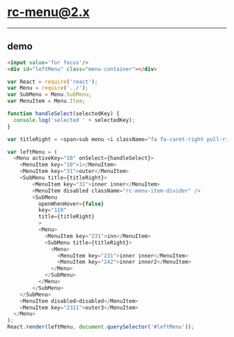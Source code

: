 # rc-menu@2.x
---

## demo

<link href="../assets/index.css" rel="stylesheet" />
<link href="./index.css" rel="stylesheet" />

<style>
.menu-container{
  margin: 20px 40px;
  width: 170px;
}
</style>

````html
<input value='for focus'/>
<div id="leftMenu" class="menu-container"></div>

````

````js
var React = require('react');
var Menu = require('../');
var SubMenu = Menu.SubMenu;
var MenuItem = Menu.Item;

function handleSelect(selectedKey) {
  console.log('selected ' + selectedKey);
}

var titleRight = <span>sub menu <i className="fa fa-caret-right pull-right"></i></span>;

var leftMenu = (
  <Menu activeKey="10" onSelect={handleSelect}>
    <MenuItem key="10">1</MenuItem>
    <MenuItem key="31">outer</MenuItem>
    <SubMenu title={titleRight}>
        <MenuItem key="31">inner inner</MenuItem>
        <MenuItem disabled className="rc-menu-item-divider" />
        <SubMenu
          openWhenHover={false}
          key="110"
          title={titleRight}
          >
          <Menu>
            <MenuItem key="231">inn</MenuItem>
            <SubMenu title={titleRight}>
              <Menu>
                <MenuItem key="231">inner inner</MenuItem>
                <MenuItem key="242">inner inner2</MenuItem>
              </Menu>
            </SubMenu>
          </Menu>
        </SubMenu>
    </SubMenu>
    <MenuItem disabled>disabled</MenuItem>
    <MenuItem key="2311">outer3</MenuItem>
  </Menu>
);
React.render(leftMenu, document.querySelector('#leftMenu'));
````